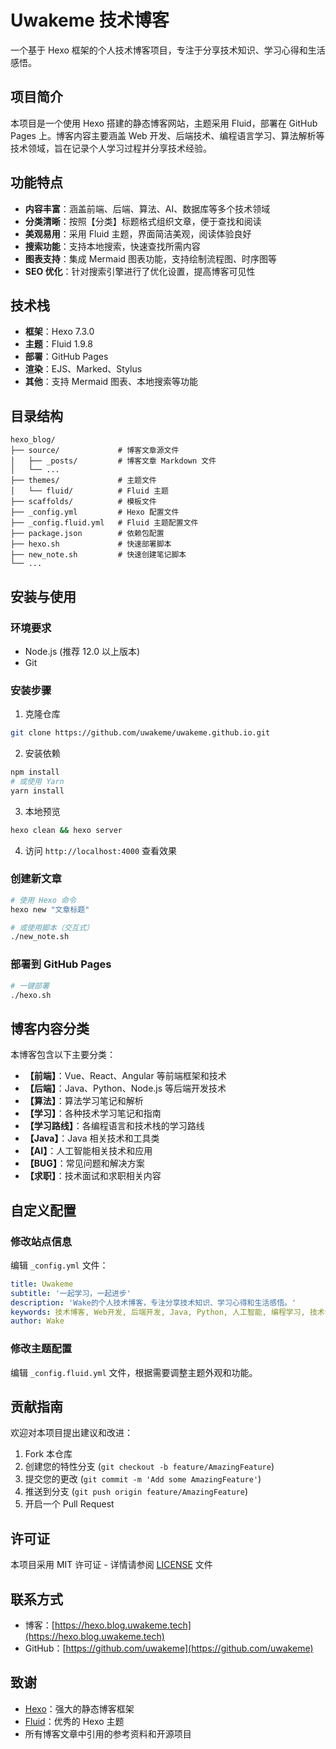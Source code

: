 # Uwakeme 技术博客

一个基于 Hexo 框架的个人技术博客项目，专注于分享技术知识、学习心得和生活感悟。

## 项目简介

本项目是一个使用 Hexo 搭建的静态博客网站，主题采用 Fluid，部署在 GitHub Pages 上。博客内容主要涵盖 Web 开发、后端技术、编程语言学习、算法解析等技术领域，旨在记录个人学习过程并分享技术经验。

## 功能特点

- **内容丰富**：涵盖前端、后端、算法、AI、数据库等多个技术领域
- **分类清晰**：按照【分类】标题格式组织文章，便于查找和阅读
- **美观易用**：采用 Fluid 主题，界面简洁美观，阅读体验良好
- **搜索功能**：支持本地搜索，快速查找所需内容
- **图表支持**：集成 Mermaid 图表功能，支持绘制流程图、时序图等
- **SEO 优化**：针对搜索引擎进行了优化设置，提高博客可见性

## 技术栈

- **框架**：Hexo 7.3.0
- **主题**：Fluid 1.9.8
- **部署**：GitHub Pages
- **渲染**：EJS、Marked、Stylus
- **其他**：支持 Mermaid 图表、本地搜索等功能

## 目录结构

```
hexo_blog/
├── source/             # 博客文章源文件
│   ├── _posts/         # 博客文章 Markdown 文件
│   └── ...
├── themes/             # 主题文件
│   └── fluid/          # Fluid 主题
├── scaffolds/          # 模板文件
├── _config.yml         # Hexo 配置文件
├── _config.fluid.yml   # Fluid 主题配置文件
├── package.json        # 依赖包配置
├── hexo.sh             # 快速部署脚本
├── new_note.sh         # 快速创建笔记脚本
└── ...
```

## 安装与使用

### 环境要求

- Node.js (推荐 12.0 以上版本)
- Git

### 安装步骤

1. 克隆仓库

```bash
git clone https://github.com/uwakeme/uwakeme.github.io.git
```

2. 安装依赖

```bash
npm install
# 或使用 Yarn
yarn install
```

3. 本地预览

```bash
hexo clean && hexo server
```

4. 访问 `http://localhost:4000` 查看效果

### 创建新文章

```bash
# 使用 Hexo 命令
hexo new "文章标题"

# 或使用脚本（交互式）
./new_note.sh
```

### 部署到 GitHub Pages

```bash
# 一键部署
./hexo.sh
```

## 博客内容分类

本博客包含以下主要分类：

- **【前端】**：Vue、React、Angular 等前端框架和技术
- **【后端】**：Java、Python、Node.js 等后端开发技术
- **【算法】**：算法学习笔记和解析
- **【学习】**：各种技术学习笔记和指南
- **【学习路线】**：各编程语言和技术栈的学习路线
- **【Java】**：Java 相关技术和工具类
- **【AI】**：人工智能相关技术和应用
- **【BUG】**：常见问题和解决方案
- **【求职】**：技术面试和求职相关内容

## 自定义配置

### 修改站点信息

编辑 `_config.yml` 文件：

```yaml
title: Uwakeme
subtitle: '一起学习，一起进步'
description: 'Wake的个人技术博客，专注分享技术知识、学习心得和生活感悟。'
keywords: 技术博客, Web开发, 后端开发, Java, Python, 人工智能, 编程学习, 技术分享
author: Wake
```

### 修改主题配置

编辑 `_config.fluid.yml` 文件，根据需要调整主题外观和功能。

## 贡献指南

欢迎对本项目提出建议和改进：

1. Fork 本仓库
2. 创建您的特性分支 (`git checkout -b feature/AmazingFeature`)
3. 提交您的更改 (`git commit -m 'Add some AmazingFeature'`)
4. 推送到分支 (`git push origin feature/AmazingFeature`)
5. 开启一个 Pull Request

## 许可证

本项目采用 MIT 许可证 - 详情请参阅 [LICENSE](LICENSE) 文件

## 联系方式

- 博客：[https://hexo.blog.uwakeme.tech](https://hexo.blog.uwakeme.tech)
- GitHub：[https://github.com/uwakeme](https://github.com/uwakeme)

## 致谢

- [Hexo](https://hexo.io/)：强大的静态博客框架
- [Fluid](https://github.com/fluid-dev/hexo-theme-fluid)：优秀的 Hexo 主题
- 所有博客文章中引用的参考资料和开源项目 